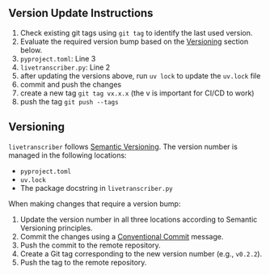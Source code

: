 ## Version Update Instructions

1. Check existing git tags using `git tag` to identify the last used version.
2. Evaluate the required version bump based on the [Versioning](#versioning) section below.
3. `pyproject.toml`: Line 3
4. `livetranscriber.py`: Line 2
5. after updating the versions above, run `uv lock` to update the `uv.lock` file
6. commit and push the changes
7. create a new tag `git tag vx.x.x` (the v is important for CI/CD to work)
8. push the tag `git push --tags`

## Versioning

`livetranscriber` follows [Semantic Versioning](https://semver.org/). The version number is managed in the following locations:

*   `pyproject.toml`
*   `uv.lock`
*   The package docstring in `livetranscriber.py`

When making changes that require a version bump:

1.  Update the version number in all three locations according to Semantic Versioning principles.
2.  Commit the changes using a [Conventional Commit](https://www.conventionalcommits.org/en/v1.0.0/) message.
3.  Push the commit to the remote repository.
4.  Create a Git tag corresponding to the new version number (e.g., `v0.2.2`).
5.  Push the tag to the remote repository.
